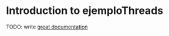 # Introduction to ejemploThreads

TODO: write [great documentation](http://jacobian.org/writing/what-to-write/)
